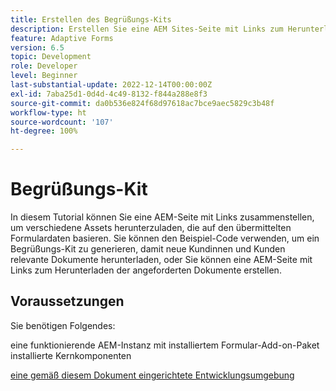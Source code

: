 ```yaml
---
title: Erstellen des Begrüßungs-Kits
description: Erstellen Sie eine AEM Sites-Seite mit Links zum Herunterladen von Assets basierend auf den übermittelten Formulardaten.
feature: Adaptive Forms
version: 6.5
topic: Development
role: Developer
level: Beginner
last-substantial-update: 2022-12-14T00:00:00Z
exl-id: 7aba25d1-0d4d-4c49-8132-f844a288e8f3
source-git-commit: da0b536e824f68d97618ac7bce9aec5829c3b48f
workflow-type: ht
source-wordcount: '107'
ht-degree: 100%

---
```


# Begrüßungs-Kit

In diesem Tutorial können Sie eine AEM-Seite mit Links zusammenstellen, um verschiedene Assets herunterzuladen, die auf den übermittelten Formulardaten basieren. Sie können den Beispiel-Code verwenden, um ein Begrüßungs-Kit zu generieren, damit neue Kundinnen und Kunden relevante Dokumente herunterladen, oder Sie können eine AEM-Seite mit Links zum Herunterladen der angeforderten Dokumente erstellen.

## Voraussetzungen

Sie benötigen Folgendes:

eine funktionierende AEM-Instanz mit installiertem Formular-Add-on-Paket 
installierte Kernkomponenten

[eine gemäß diesem Dokument eingerichtete Entwicklungsumgebung](https://experienceleague.adobe.com/docs/experience-manager-learn/forms/creating-your-first-osgi-bundle/create-your-first-osgi-bundle.html?lang=de)
